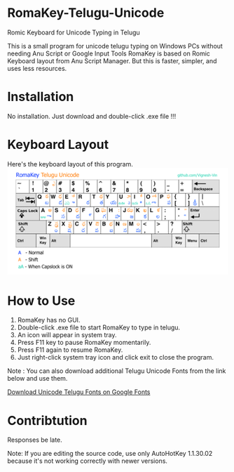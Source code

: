 # RomaKey-Telugu-Unicode
Romic Keyboard for Unicode Typing in Telugu

This is a small program for unicode telugu typing on Windows PCs without needing Anu Script or Google Input Tools
RomaKey is based on Romic Keyboard layout from Anu Script Manager.
But this is faster, simpler, and uses less resources.

# Installation
No installation. Just download and double-click .exe file !!!
# Keyboard Layout
Here's the keyboard layout of this program.
![KeyboardLayout](RomaKeyUnicodeLayout.png)

# How to Use
1. RomaKey has no GUI.
2. Double-click .exe file to start RomaKey to type in telugu.
3. An icon will appear in system tray.
4. Press F11 key to pause RomaKey momentarily.
5. Press F11 again to resume RomaKey.
6. Just right-click system tray icon and click exit to close the program.

Note : You can also download additional Telugu Unicode Fonts from the link below and use them.

[Download Unicode Telugu Fonts on Google Fonts](https://fonts.google.com/?subset=telugu)

# Contribtution
Responses be late.

Note: If you are editing the source code, use only AutoHotKey 1.1.30.02 because it's not working correctly with newer versions.

